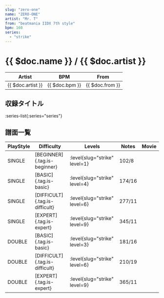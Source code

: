 ```yaml
---
slug: "zero-one"
name: "ZERO-ONE"
artist: "Mr. T"
from: "beatmania IIDX 7th style"
bpm: 160
series:
  - "strike"
---
```


# {{ $doc.name }} / {{ $doc.artist }}

|Artist|BPM|From|
|------|---|----|
|{{ $doc.artist }}|{{ $doc.bpm }}|{{ $doc.from }}|

## 収録タイトル

:series-list{:series="series"}

## 譜面一覧

|PlayStyle|Difficulty|Levels|Notes|Movie|
|---------|----------|------|-----|-----|
|SINGLE|[BEGINNER]{.tag.is-beginner}|<div class="field is-grouped is-grouped-multiline">:level{slug="strike" level=1}</div>|102/8||
|SINGLE|[BASIC]{.tag.is-basic}|<div class="field is-grouped is-grouped-multiline">:level{slug="strike" level=4}</div>|174/16||
|SINGLE|[DIFFICULT]{.tag.is-difficult}|<div class="field is-grouped is-grouped-multiline">:level{slug="strike" level=6}</div>|277/11||
|SINGLE|[EXPERT]{.tag.is-expert}|<div class="field is-grouped is-grouped-multiline">:level{slug="strike" level=9}</div>|345/11||
|DOUBLE|[BASIC]{.tag.is-basic}|<div class="field is-grouped is-grouped-multiline">:level{slug="strike" level=3}</div>|181/16||
|DOUBLE|[DIFFICULT]{.tag.is-difficult}|<div class="field is-grouped is-grouped-multiline">:level{slug="strike" level=6}</div>|210/19||
|DOUBLE|[EXPERT]{.tag.is-expert}|<div class="field is-grouped is-grouped-multiline">:level{slug="strike" level=9}</div>|365/11||
